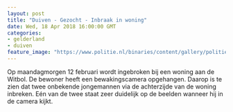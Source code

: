 ```yaml
---
layout: post
title: "Duiven - Gezocht - Inbraak in woning"
date: Wed, 18 Apr 2018 16:00:00 GMT
categories: 
- gelderland 
- duiven 
feature_image: "https://www.politie.nl/binaries/content/gallery/politie/gezocht/verdachten/2018/april/02-on/2018024724-1.jpg"
---
```


Op maandagmorgen 12 februari wordt ingebroken bij een woning aan de Witbol. De bewoner heeft een bewakingscamera opgehangen. Daarop is te zien dat twee onbekende jongemannen via de achterzijde van de woning inbreken. Eén van de twee staat zeer duidelijk op de beelden wanneer hij in de camera kijkt.
